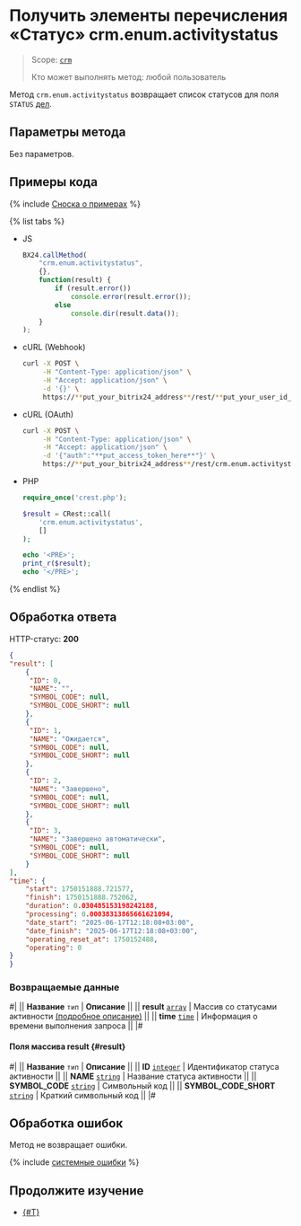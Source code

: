 # Получить элементы перечисления «Статус» crm.enum.activitystatus

> Scope: [`crm`](../../../scopes/permissions.md)
>
> Кто может выполнять метод: любой пользователь

Метод `crm.enum.activitystatus` возвращает список статусов для поля `STATUS` [дел](../../timeline/activities/index.md).

## Параметры метода

Без параметров.

## Примеры кода

{% include [Сноска о примерах](../../../../_includes/examples.md) %}

{% list tabs %}

- JS

    ```js
    BX24.callMethod(
        "crm.enum.activitystatus",
        {},
        function(result) {
            if (result.error())
                console.error(result.error());
            else
                console.dir(result.data());
        }
    );
    ```

- cURL (Webhook)

    ```bash
    curl -X POST \
         -H "Content-Type: application/json" \
         -H "Accept: application/json" \
         -d '{}' \
         https://**put_your_bitrix24_address**/rest/**put_your_user_id_here**/**put_your_webbhook_here**/crm.enum.activitystatus
    ```

- cURL (OAuth)

    ```bash
    curl -X POST \
         -H "Content-Type: application/json" \
         -H "Accept: application/json" \
         -d '{"auth":"**put_access_token_here**"}' \
         https://**put_your_bitrix24_address**/rest/crm.enum.activitystatus
    ```

- PHP

    ```php
    require_once('crest.php');

    $result = CRest::call(
        'crm.enum.activitystatus',
        []
    );

    echo '<PRE>';
    print_r($result);
    echo '</PRE>';
    ```

{% endlist %}

## Обработка ответа

HTTP-статус: **200**

```json
{
"result": [
    {
     "ID": 0,
     "NAME": "",
     "SYMBOL_CODE": null,
     "SYMBOL_CODE_SHORT": null
    },
    {
     "ID": 1,
     "NAME": "Ожидается",
     "SYMBOL_CODE": null,
     "SYMBOL_CODE_SHORT": null
    },
    {
     "ID": 2,
     "NAME": "Завершено",
     "SYMBOL_CODE": null,
     "SYMBOL_CODE_SHORT": null
    },
    {
     "ID": 3,
     "NAME": "Завершено автоматически",
     "SYMBOL_CODE": null,
     "SYMBOL_CODE_SHORT": null
    }
],
"time": {
    "start": 1750151888.721577,
    "finish": 1750151888.752062,
    "duration": 0.030485153198242188,
    "processing": 0.00038313865661621094,
    "date_start": "2025-06-17T12:18:08+03:00",
    "date_finish": "2025-06-17T12:18:08+03:00",
    "operating_reset_at": 1750152488,
    "operating": 0
}
}
```

### Возвращаемые данные

#|
|| **Название**
`тип` | **Описание** ||
|| **result**
[`array`](../../../data-types.md) | Массив со статусами активности [(подробное описание)](#result) ||
|| **time**
[`time`](../../../data-types.md#time) | Информация о времени выполнения запроса ||
|#

#### Поля массива result {#result}

#|
|| **Название**
`тип` | **Описание** ||
|| **ID**
[`integer`](../../../data-types.md) | Идентификатор статуса активности ||
|| **NAME**
[`string`](../../../data-types.md) | Название статуса активности ||
|| **SYMBOL_CODE**
[`string`](../../../data-types.md) | Символьный код ||
|| **SYMBOL_CODE_SHORT**
[`string`](../../../data-types.md) | Краткий символьный код ||
|#

## Обработка ошибок

Метод не возвращает ошибки.

{% include [системные ошибки](../../../../_includes/system-errors.md) %}

## Продолжите изучение

- [{#T}](./index.md)
